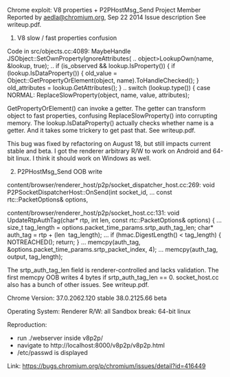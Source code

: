 Chrome exploit: V8 properties + P2PHostMsg_Send
Project Member Reported by aedla@chromium.org, Sep 22 2014
Issue description
See writeup.pdf.

1.  V8 slow / fast properties confusion

Code in src/objects.cc:4089:
MaybeHandle<Object> JSObject::SetOwnPropertyIgnoreAttributes(
..
object­>LookupOwn(name, &lookup, true);
..
if (is_observed && lookup.IsProperty()) {
if (lookup.IsDataProperty()) {
old_value = Object::GetPropertyOrElement(object, name).ToHandleChecked();
}
old_attributes = lookup.GetAttributes();
}
..
switch (lookup.type()) {
case NORMAL:
ReplaceSlowProperty(object, name, value, attributes);

GetPropertyOrElement() can invoke a getter. The getter can transform object to fast properties, confusing ReplaceSlowProperty() into corrupting memory. The lookup.IsDataProperty() actually checks whether name is a getter. And it takes some trickery to get past that. See writeup.pdf.

This bug was fixed by refactoring on August 18, but still impacts current stable and beta. I got the renderer arbitrary R/W to work on Android and 64-bit linux. I think it should work on Windows as well.

2.  P2PHostMsg_Send OOB write

content/browser/renderer_host/p2p/socket_dispatcher_host.cc:269:
void P2PSocketDispatcherHost::OnSend(int socket_id,
...
const rtc::PacketOptions& options,

content/browser/renderer_host/p2p/socket_host.cc:131:
void UpdateRtpAuthTag(char* rtp, int len,
const rtc::PacketOptions& options) {
...
size_t tag_length = options.packet_time_params.srtp_auth_tag_len;
char* auth_tag = rtp + (len ­ tag_length);
...
if (hmac.DigestLength() < tag_length) {
NOTREACHED();
return;
}
...
memcpy(auth_tag, &options.packet_time_params.srtp_packet_index, 4);
...
memcpy(auth_tag, output, tag_length);

The srtp_auth_tag_len field is renderer-controlled and lacks validation. The first memcpy OOB writes 4 bytes if srtp_auth_tag_len == 0. socket_host.cc also has a bunch of other issues. See writeup.pdf.

Chrome Version:
37.0.2062.120 stable
38.0.2125.66 beta

Operating System:
Renderer R/W: all
Sandbox break: 64-bit linux

Reproduction:

- run ./webserver inside v8p2p/
- navigate to http://localhost:8000/v8p2p/v8p2p.html
- /etc/passwd is displayed

Link: https://bugs.chromium.org/p/chromium/issues/detail?id=416449
